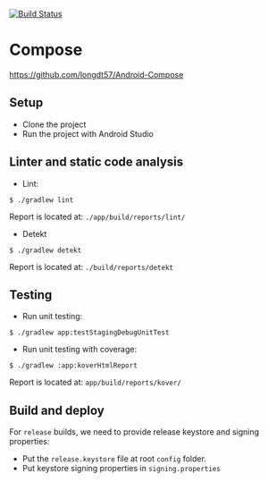[![Build Status](https://app.bitrise.io/app/5b770be4-c4df-4d2c-8172-14153a7d9f78/status.svg?token=c01b64vut84jbfo1YIjnmg&branch=develop)](https://app.bitrise.io/app/5b770be4-c4df-4d2c-8172-14153a7d9f78)

# Compose

https://github.com/longdt57/Android-Compose

## Setup

- Clone the project
- Run the project with Android Studio

## Linter and static code analysis

- Lint:

```
$ ./gradlew lint
```

Report is located at: `./app/build/reports/lint/`

- Detekt

```
$ ./gradlew detekt
```

Report is located at: `./build/reports/detekt`

## Testing

- Run unit testing:

```
$ ./gradlew app:testStagingDebugUnitTest
```

- Run unit testing with coverage:

```
$ ./gradlew :app:koverHtmlReport
```

Report is located at: `app/build/reports/kover/`

## Build and deploy

For `release` builds, we need to provide release keystore and signing properties:

- Put the `release.keystore` file at root `config` folder.
- Put keystore signing properties in `signing.properties`
